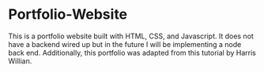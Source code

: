 # Portfolio-Website
This is a portfolio website built with HTML, CSS, and Javascript. It does not have a backend wired up but in the future I will be implementing a node back end. Additionally, this portfolio was adapted from this tutorial by Harris Willian.